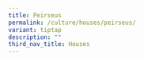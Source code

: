 ```yaml
---
title: Peirseus
permalink: /culture/houses/peirseus/
variant: tiptap
description: ""
third_nav_title: Houses
---
```

